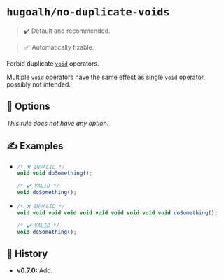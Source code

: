 # `hugoalh/no-duplicate-voids`

> ✔️ Default and recommended.

> 🩹 Automatically fixable.

Forbid duplicate [`void`][ecmascript-void] operators.

Multiple [`void`][ecmascript-void] operators have the same effect as single [`void`][ecmascript-void] operator, possibly not intended.

## 🔧 Options

*This rule does not have any option.*

## ✍️ Examples

- ```ts
  /* ❌ INVALID */
  void void doSomething();

  /* ✔️ VALID */
  void doSomething();
  ```
- ```ts
  /* ❌ INVALID */
  void void void void void void void void void void doSomething();

  /* ✔️ VALID */
  void doSomething();
  ```

## 📜 History

- **v0.7.0:** Add.

[ecmascript-void]: https://developer.mozilla.org/en-US/docs/Web/JavaScript/Reference/Operators/void
